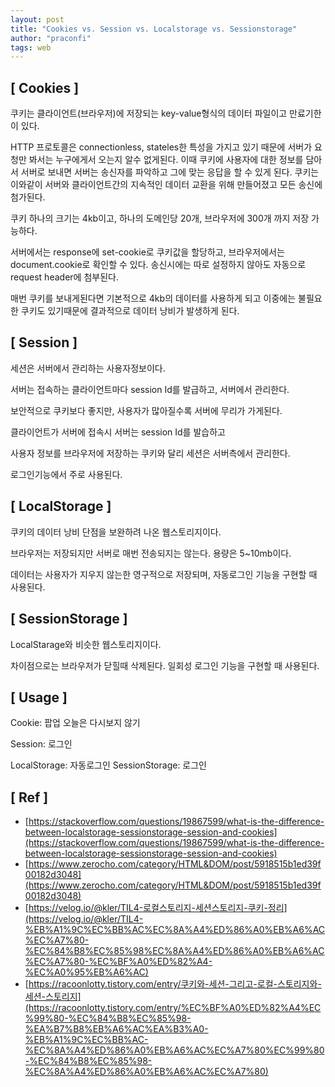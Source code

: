 ```yaml
---
layout: post
title: "Cookies vs. Session vs. Localstorage vs. Sessionstorage"
author: "praconfi"
tags: web
---
```


## [ Cookies ]

쿠키는 클라이언트(브라우저)에 저장되는 key-value형식의 데이터 파일이고 만료기한이 있다.

HTTP 프로토콜은 connectionless, stateles한 특성을 가지고 있기 때문에 서버가 요청만 봐서는 누구에게서 오는지 알수 없게된다. 이때 쿠키에 사용자에 대한 정보를 담아서 서버로 보내면 서버는 송신자를 파악하고 그에 맞는 응답을 할 수 있게 된다. 쿠키는 이와같이 서버와 클라이언트간의 지속적인 데이터 교환을 위해 만들어졌고 모든 송신에 첨가된다.

쿠키 하나의 크기는 4kb이고, 하나의 도메인당 20개, 브라우저에 300개 까지 저장 가능하다.

 서버에서는 response에 set-cookie로 쿠키값을 할당하고, 브라우저에서는 document.cookie로 확인할 수 있다. 송신시에는 따로 설정하지 않아도 자동으로 request header에 첨부된다.

매번 쿠키를 보내게된다면 기본적으로 4kb의 데이터를 사용하게 되고 이중에는 불필요한 쿠키도 있기때문에 결과적으로 데이터 낭비가 발생하게 된다. 

## [ Session ]

세션은 서버에서 관리하는 사용자정보이다. 

서버는 접속하는 클라이언트마다 session Id를 발급하고, 서버에서 관리한다.

보안적으로 쿠키보다 좋지만, 사용자가 많아질수록 서버에 무리가 가게된다.

클라이언트가 서버에 접속시 서버는 session Id를 발습하고 

사용자 정보를 브라우저에 저장하는 쿠키와 달리 세션은 서버측에서 관리한다.

로그인기능에서 주로 사용된다.

## [  LocalStorage ]

쿠키의 데이터 낭비 단점을 보완하려 나온 웹스토리지이다. 

브라우저는 저장되지만 서버로 매번 전송되지는 않는다. 용량은 5~10mb이다.

데이터는 사용자가 지우지 않는한 영구적으로 저장되며, 자동로그인 기능을 구현할 때 사용된다.

## [ SessionStorage ]

LocalStarage와 비슷한 웹스토리지이다.

차이점으로는 브라우저가 닫힐때 삭제된다. 일회성 로그인 기능을 구현할 때 사용된다.

## [ Usage ]

Cookie: 팝업 오늘은 다시보지 않기

Session: 로그인

LocalStorage: 자동로그인
SessionStorage: 로그인

## [ Ref ]

- [https://stackoverflow.com/questions/19867599/what-is-the-difference-between-localstorage-sessionstorage-session-and-cookies](https://stackoverflow.com/questions/19867599/what-is-the-difference-between-localstorage-sessionstorage-session-and-cookies)
- [https://www.zerocho.com/category/HTML&DOM/post/5918515b1ed39f00182d3048](https://www.zerocho.com/category/HTML&DOM/post/5918515b1ed39f00182d3048)
- [https://velog.io/@kler/TIL4-로컬스토리지-세션스토리지-쿠키-정리](https://velog.io/@kler/TIL4-%EB%A1%9C%EC%BB%AC%EC%8A%A4%ED%86%A0%EB%A6%AC%EC%A7%80-%EC%84%B8%EC%85%98%EC%8A%A4%ED%86%A0%EB%A6%AC%EC%A7%80-%EC%BF%A0%ED%82%A4-%EC%A0%95%EB%A6%AC)
- [https://racoonlotty.tistory.com/entry/쿠키와-세션-그리고-로컬-스토리지와-세션-스토리지](https://racoonlotty.tistory.com/entry/%EC%BF%A0%ED%82%A4%EC%99%80-%EC%84%B8%EC%85%98-%EA%B7%B8%EB%A6%AC%EA%B3%A0-%EB%A1%9C%EC%BB%AC-%EC%8A%A4%ED%86%A0%EB%A6%AC%EC%A7%80%EC%99%80-%EC%84%B8%EC%85%98-%EC%8A%A4%ED%86%A0%EB%A6%AC%EC%A7%80)
